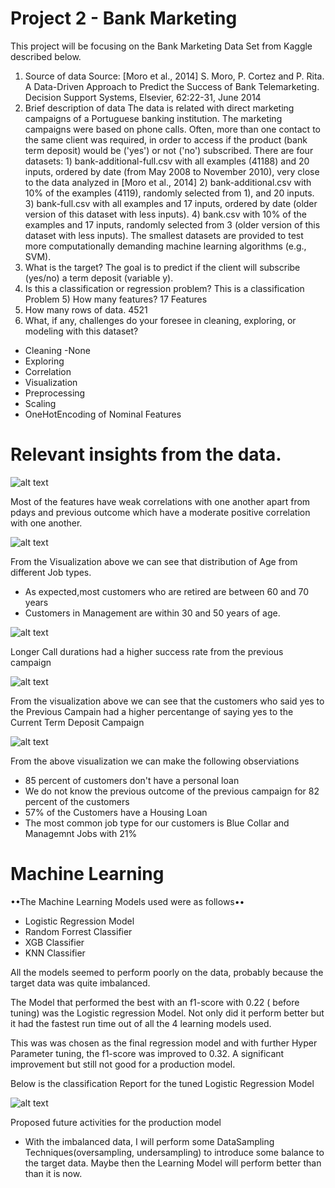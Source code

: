 # Project 2 - Bank Marketing

 

This project will be focusing on the  Bank Marketing Data Set from Kaggle described below.

1) Source of data
Source:
[Moro et al., 2014] S. Moro, P. Cortez and P. Rita. A Data-Driven Approach to Predict the Success of Bank Telemarketing. Decision Support Systems, Elsevier, 62:22-31, June 2014
2) Brief description of data
The data is related with direct marketing campaigns of a Portuguese banking institution. The marketing campaigns were based on phone calls. Often, more than one contact to the same client was required, in order to access if the product (bank term deposit) would be ('yes') or not ('no') subscribed.
There are four datasets: 1) bank-additional-full.csv with all examples (41188) and 20 inputs, ordered by date (from May 2008 to November 2010), very close to the data analyzed in [Moro et al., 2014] 2) bank-additional.csv with 10% of the examples (4119), randomly selected from 1), and 20 inputs. 3) bank-full.csv with all examples and 17 inputs, ordered by date (older version of this dataset with less inputs). 4) bank.csv with 10% of the examples and 17 inputs, randomly selected from 3 (older version of this dataset with less inputs). The smallest datasets are provided to test more computationally demanding machine learning algorithms (e.g., SVM).
3) What is the target?
The goal is to predict if the client will subscribe (yes/no) a term deposit (variable y).
4) Is this a classification or regression problem?
This is a classification Problem 5) How many features?
17 Features
6) How many rows of data.
4521
7) What, if any, challenges do your foresee in cleaning, exploring, or modeling with this dataset?
- Cleaning
 -None
- Exploring
- Correlation
- Visualization
- Preprocessing
- Scaling
- OneHotEncoding of Nominal Features


# Relevant insights from the data.


![alt text](https://github.com/gatimo256/project2/blob/58ba4abe8868a2775c10ef72999525d5db015bca/Corr.png)


Most of the features have weak correlations with one another apart from pdays and previous outcome which have a moderate positive correlation with one another.

![alt text](https://github.com/gatimo256/project2/blob/ef01c0fd9cbdc07a0750e228a4461da3eee8d4bb/Box%20Plot.png)


From the Visualization above we can see that distribution of Age from different Job types.
* As expected,most customers who are retired are between 60 and 70 years
* Customers in Management are within 30 and 50 years of age.


![alt text](https://github.com/gatimo256/project2/blob/ef01c0fd9cbdc07a0750e228a4461da3eee8d4bb/Poutcome.png)

Longer Call durations had a higher success rate from the previous campaign

![alt text](https://github.com/gatimo256/project2/blob/ef01c0fd9cbdc07a0750e228a4461da3eee8d4bb/Percentage%20Yes:No.png)


From the visualization above we can see that the customers who said yes to the Previous Campain had a higher percentange of saying yes to the Current Term Deposit Campaign

![alt text](https://github.com/gatimo256/project2/blob/ef01c0fd9cbdc07a0750e228a4461da3eee8d4bb/Pie%20charts.png)

From the above visualization we can make the following observiations
* 85 percent of customers don't have a personal loan
* We do not know the previous outcome of the previous campaign for 82 percent of the customers
* 57% of the Customers have a Housing Loan
* The most common job type for our customers is Blue Collar and Managemnt Jobs with 21%


# Machine Learning

••The Machine Learning Models used were as follows••
- Logistic Regression Model
- Random Forrest Classifier
- XGB Classifier
- KNN Classifier


All the models seemed to perform poorly on the data, probably because the target data was quite imbalanced. 

The Model that performed the best  with an f1-score with 0.22 ( before tuning) was the Logistic regression Model. 
Not only did it perform better but it had the fastest run time out of all the 4 learning models used. 

This was was chosen as the final regression model and with further Hyper Parameter tuning, the f1-score was improved to 0.32. A significant improvement but still not good for a production model. 

Below is the classification Report for the tuned Logistic Regression Model

![alt text](https://github.com/gatimo256/project2/blob/8a74bfe1270513f3cc7b2bf915b3a79af7b0cd24/Screen%20Shot%202023-04-06%20at%2013.46.16.png)


Proposed future activities for the production model
- With the imbalanced data, I will perform some DataSampling Techniques(oversampling, undersampling) to introduce some balance to the target data. Maybe then the Learning Model will perform better than than it is now. 

